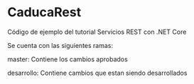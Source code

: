 # CaducaRest
Código de ejemplo del tutorial Servicios REST con .NET Core

Se cuenta con las siguientes ramas:

master: Contiene los cambios aprobados

desarrollo: Contiene cambios que estan siendo desarrollados
